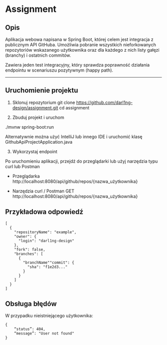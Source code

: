 # Assignment

## Opis

Aplikacja webowa napisana w Spring Boot, której celem jest integracja z publicznym API GitHuba. Umożliwia pobranie wszystkich nieforkowanych repozytoriów wskazanego użytkownika oraz dla każdego z nich listy gałęzi (branchy) i ostatnich commitów.

Zawiera jeden test integracyjny, który sprawdza poprawność działania endpointu w scenariuszu pozytywnym (happy path).

------- 

## Uruchomienie projektu

1. Sklonuj repozytorium 
git clone https://github.com/darl1ng-design/assignment.git
cd assignment


2. Zbuduj projekt i uruchom

./mvnw spring-boot:run

 Alternatywnie można użyć IntelliJ lub innego IDE i uruchomić klasę GithubApiProjectApplication.java

3. Wykorzystaj endpoint

Po uruchomieniu aplikacji, przejdź do przeglądarki lub użyj narzędzia typu curl lub Postman

* Przeglądarka 
http://localhost:8080/api/github/repos/{nazwa_użytkownika} 

* Narzędzia curl / Postman
GET http://localhost:8080/api/github/repos/{nazwa_użytkownika}

 
## Przykładowa odpowiedź 
```
[
  {
    "repositoryName": "example",
    "owner": {
      "login": "darl1ng-design"
    },
    "fork": false,
    "branches": [
      {
        "branchName""commit": {
          "sha": "f1e2d3..."
        }
      }
    ]
  }
]
```

## Obsługa błędów
 W przypadku nieistniejącego użytkownika: 
```
{
    “status”: 404,
    “message”: "User not found"
}
```








